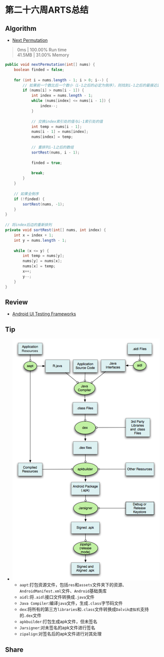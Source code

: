 # 第二十六周ARTS总结
## Algorithm
- [Next Permutation](https://leetcode.com/problems/next-permutation/)
> 0ms | 100.00% Run time  
> 41.5MB | 31.00% Memory
```java
public void nextPermutation(int[] nums) {
    boolean finded = false;

    for (int i = nums.length - 1; i > 0; i--) {
        // 如果前一个数比后一个数小（i-1之后的必定为倒序），则找到i-1之后的最接近i-1并且比i-1大的数
        if (nums[i] > nums[i - 1]) {
            int index = nums.length - 1;
            while (nums[index] <= nums[i - 1]) {
                index--;
            }

            // 交换index索引处的值与i-1索引处的值
            int temp = nums[i - 1];
            nums[i - 1] = nums[index];
            nums[index] = temp;

            // 重排列i-1之后的数组
            sortRest(nums, i - 1);

            finded = true;

            break;
        }
    }

    // 如果全倒序
    if (!finded) {
        sortRest(nums, -1);
    }
}

// 将index后边的重新排列
private void sortRest(int[] nums, int index) {
    int x = index + 1;
    int y = nums.length - 1;

    while (x <= y) {
        int temp = nums[y];
        nums[y] = nums[x];
        nums[x] = temp;
        x++;
        y--;
    }
}
```

## Review
- [Android UI Testing Frameworks](https://proandroiddev.com/android-ui-testing-frameworks-b0b52187ceb)  

## Tip
+ ![](./img/builder.png)
  + `aapt`:打包资源文件，包括`res`和`assets`文件夹下的资源、`AndroidManifest.xml`文件、`Android`基础类库
  + `aidl`:将`.aidl`接口文件转换成`.java`文件
  + `Java Compiler`:编译`java`文件，生成`.class`字节码文件
  + `dex`:将所有的第三方`libraries`和`.class`文件转换成`Dalvik虚拟机`支持的`.dex`文件
  + `apkbuilder`:打包生成apk文件，但未签名
  + `Jarsigner`:对未签名的apk文件进行签名
  + `zipalign`:对签名后的apk文件进行对其处理
  
## Share
